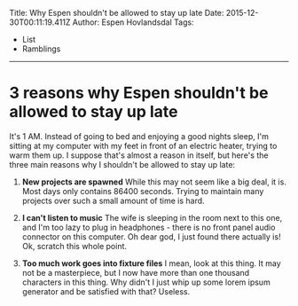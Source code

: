 Title: Why Espen shouldn't be allowed to stay up late
Date: 2015-12-30T00:11:19.411Z
Author: Espen Hovlandsdal
Tags:
  - List
  - Ramblings
-----------------------------------------------------

# 3 reasons why Espen shouldn't be allowed to stay up late

It's 1 AM. Instead of going to bed and enjoying a good nights sleep,
I'm sitting at my computer with my feet in front of an electric heater,
trying to warm them up. I suppose that's almost a reason in itself, but
here's the three main reasons why I shouldn't be allowed to stay up late:

1. **New projects are spawned**
While this may not seem like a big deal, it is. Most days only contains 86400
seconds. Trying to maintain many projects over such a small amount of time
is hard.

2. **I can't listen to music**
The wife is sleeping in the room next to this one, and I'm too lazy to plug in
headphones - there is no front panel audio connector on this computer. Oh dear
god, I just found there actually is! Ok, scratch this whole point.

3. **Too much work goes into fixture files**
I mean, look at this thing. It may not be a masterpiece, but I now have more
than one thousand characters in this thing. Why didn't I just whip up some
lorem ipsum generator and be satisfied with that? Useless.
